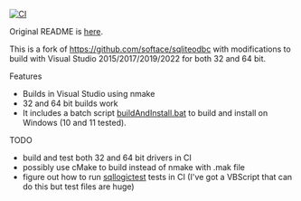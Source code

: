 [![CI](https://github.com/msi-cxb/sqliteodbc/actions/workflows/CI.yml/badge.svg)](https://github.com/msi-cxb/sqliteodbc/actions/workflows/CI.yml)

Original README is [here](https://github.com/msi-cxb/sqliteodbc/blob/master/README).

This is a fork of https://github.com/softace/sqliteodbc with modifications to build with Visual Studio 2015/2017/2019/2022 for both 32 and 64 bit. 

Features
- Builds in Visual Studio using nmake
- 32 and 64 bit builds work
- It includes a batch script [buildAndInstall.bat](https://github.com/msi-cxb/sqliteodbc/blob/master/buildAndInstall.bat) to build and install on Windows (10 and 11 tested).

TODO
- build and test both 32 and 64 bit drivers in CI
- possibly use cMake to build instead of nmake with .mak file
- figure out how to run [sqllogictest](https://sqlite.org/sqllogictest/info/trunk) tests in CI (I've got a VBScript that can do this but test files are huge)




